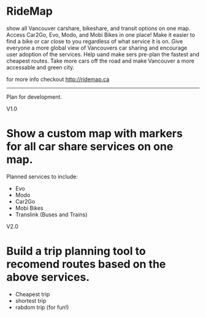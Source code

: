 # RideMap
show all Vancouver carshare, bikeshare, and transit options on one map. Access Car2Go, Evo, Modo, and Mobi Bikes in one place! Make it easier to find a bike or car close to you regardless of what service it is on. Give everyone a more global view of Vancouvers car sharing and encourage user adoption of the services. Help uand make sers pre-plan the fastest and cheapest routes. Take more cars off the road and make Vancouver a more accessable and green city.
 
for more info checkout http://ridemap.ca

----------------------------------------------------------------------------

Plan for development.

V1.0

# Show a custom map with markers for all car share services on one map.

  Planned services to include:
  - Evo
  - Modo
  - Car2Go
  - Mobi Bikes
  - Translink (Buses and Trains)
  
V2.0

# Build a trip planning tool to recomend routes based on the above services.

  - Cheapest trip
  - shortest trip
  - rabdom trip (for fun!)
